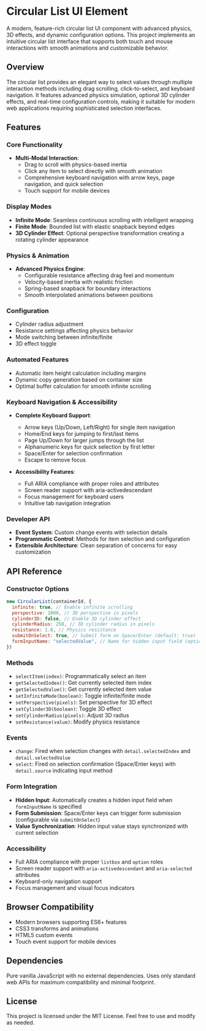# Circular List UI Element

A modern, feature-rich circular list UI component with advanced physics, 3D effects, and dynamic configuration options. This project implements an intuitive circular list interface that supports both touch and mouse interactions with smooth animations and customizable behavior.

## Overview

The circular list provides an elegant way to select values through multiple interaction methods including drag scrolling, click-to-select, and keyboard navigation. It features advanced physics simulation, optional 3D cylinder effects, and real-time configuration controls, making it suitable for modern web applications requiring sophisticated selection interfaces.

## Features

### Core Functionality

- **Multi-Modal Interaction**:
  - Drag to scroll with physics-based inertia
  - Click any item to select directly with smooth animation
  - Comprehensive keyboard navigation with arrow keys, page navigation, and quick selection
  - Touch support for mobile devices

### Display Modes

- **Infinite Mode**: Seamless continuous scrolling with intelligent wrapping
- **Finite Mode**: Bounded list with elastic snapback beyond edges
- **3D Cylinder Effect**: Optional perspective transformation creating a rotating cylinder appearance

### Physics & Animation

- **Advanced Physics Engine**:
  - Configurable resistance affecting drag feel and momentum
  - Velocity-based inertia with realistic friction
  - Spring-based snapback for boundary interactions
  - Smooth interpolated animations between positions

### Configuration

- Cylinder radius adjustment
- Resistance settings affecting physics behavior
- Mode switching between infinite/finite
- 3D effect toggle

### Automated Features

- Automatic item height calculation including margins
- Dynamic copy generation based on container size
- Optimal buffer calculation for smooth infinite scrolling

### Keyboard Navigation & Accessibility

- **Complete Keyboard Support**:

  - Arrow keys (Up/Down, Left/Right) for single item navigation
  - Home/End keys for jumping to first/last items
  - Page Up/Down for larger jumps through the list
  - Alphanumeric keys for quick selection by first letter
  - Space/Enter for selection confirmation
  - Escape to remove focus

- **Accessibility Features**:
  - Full ARIA compliance with proper roles and attributes
  - Screen reader support with aria-activedescendant
  - Focus management for keyboard users
  - Intuitive tab navigation integration

### Developer API

- **Event System**: Custom change events with selection details
- **Programmatic Control**: Methods for item selection and configuration
- **Extensible Architecture**: Clean separation of concerns for easy customization

## API Reference

### Constructor Options

```javascript
new CircularList(containerId, {
  infinite: true, // Enable infinite scrolling
  perspective: 1000, // 3D perspective in pixels
  cylinder3D: false, // Enable 3D cylinder effect
  cylinderRadius: 250, // 3D cylinder radius in pixels
  resistance: 1.0, // Physics resistance
  submitOnSelect: true, // Submit form on Space/Enter (default: true)
  formInputName: "selectedValue", // Name for hidden input field (optional)
})
```

### Methods

- `selectItem(index)`: Programmatically select an item
- `getSelectedIndex()`: Get currently selected item index
- `getSelectedValue()`: Get currently selected item value
- `setInfiniteMode(boolean)`: Toggle infinite/finite mode
- `setPerspective(pixels)`: Set perspective for 3D effect
- `setCylinder3D(boolean)`: Toggle 3D effect
- `setCylinderRadius(pixels)`: Adjust 3D radius
- `setResistance(value)`: Modify physics resistance

### Events

- `change`: Fired when selection changes with `detail.selectedIndex` and `detail.selectedValue`
- `select`: Fired on selection confirmation (Space/Enter keys) with `detail.source` indicating input method

### Form Integration

- **Hidden Input**: Automatically creates a hidden input field when `formInputName` is specified
- **Form Submission**: Space/Enter keys can trigger form submission (configurable via `submitOnSelect`)
- **Value Synchronization**: Hidden input value stays synchronized with current selection

### Accessibility

- Full ARIA compliance with proper `listbox` and `option` roles
- Screen reader support with `aria-activedescendant` and `aria-selected` attributes
- Keyboard-only navigation support
- Focus management and visual focus indicators

## Browser Compatibility

- Modern browsers supporting ES6+ features
- CSS3 transforms and animations
- HTML5 custom events
- Touch event support for mobile devices

## Dependencies

Pure vanilla JavaScript with no external dependencies. Uses only standard web APIs for maximum compatibility and minimal footprint.

## License

This project is licensed under the MIT License. Feel free to use and modify as needed.
